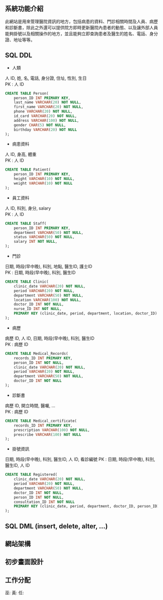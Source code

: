 ## 系統功能介紹
此網站是用來管理醫院資訊的地方，包括病患的資料、門診相關時間及人員、病歷和診斷書，除此之外還可以提供院方即時更新醫院內患者的動態、以及讓外部人員能夠掛號以及相關操作的地方，並且能夠立即查詢患者及醫生的姓名、電話、身分證、地址等等。


## SQL DDL

* 人類

人 ID, 姓, 名, 電話, 身分證, 住址, 性別, 生日  
PK : 人 ID

```sql
CREATE TABLE Person(
    person_ID INT PRIMARY KEY,
    last_name VARCHAR(20) NOT NULL,
    first_name VARCHAR(20) NOT NULL,
    phone VARCHAR(20) NOT NULL,
    id_card VARCHAR(20) NOT NULL,
    address VARCHAR(100) NOT NULL,
    gender CHAR(5) NOT NULL,
    birthday VARCHAR(20) NOT NULL
);
```

* 病患資料

人 ID, 身高, 體重  
PK : 人 ID

```sql
CREATE TABLE Patient(
    person_ID INT PRIMARY KEY,
    height VARCHAR(10) NOT NULL,
    weight VARCHAR(10) NOT NULL
);
```

* 員工資料

人 ID, 科別, 身分, salary  
PK : 人 ID

```sql
CREATE TABLE Staff(
    person_ID INT PRIMARY KEY,
    department VARCHAR(50) NOT NULL,
    status VARCHAR(50) NOT NULL,
    salary INT NOT NULL,
);
```

* 門診

日期, 時段(早中晚), 科別, 地點, 醫生ID, 護士ID  
PK : 日期, 時段(早中晚), 科別, 醫生ID

```sql
CREATE TABLE Clinic(
    clinic_date VARCHAR(20) NOT NULL,
    period VARCHAR(20) NOT NULL,
    department VARCHAR(50) NOT NULL,
    location VARCHAR(100) NOT NULL,
    doctor_ID INT NOT NULL,
    nurse_ID INT NOT NULL,
    PRIMARY KEY (clinic_date, period, department, location, doctor_ID)
);
```

* 病歷

病歷 ID, 人 ID, 日期, 時段(早中晚), 科別, 醫生ID    
PK : 病歷 ID

```sql
CREATE TABLE Medical_Records(
    records_ID INT PRIMARY KEY,
    person_ID INT NOT NULL,
    clinic_date VARCHAR(20) NOT NULL,
    period VARCHAR(20) NOT NULL,
    department VARCHAR(50) NOT NULL,
    doctor_ID INT NOT NULL
);
```

* 診斷書  

病歷 ID, 開立時間, 醫囑, ...  
PK : 病歷 ID

```sql
CREATE TABLE Medical_certificate(
    records_ID INT PRIMARY KEY,
    prescription VARCHAR(100) NOT NULL,
    prescribe VARCHAR(100) NOT NULL
);
```

* 掛號資訊  

日期, 時段(早中晚), 科別, 醫生ID, 人 ID, 看診編號
PK : 日期, 時段(早中晚), 科別, 醫生ID, 人 ID

```sql
CREATE TABLE Registered(
    clinic_date VARCHAR(20) NOT NULL,
    period VARCHAR(20) NOT NULL,
    department VARCHAR(50) NOT NULL,
    doctor_ID INT NOT NULL,
    person_ID INT NOT NULL,
    consultation_ID INT NOT NULL
    PRIMARY KEY (clinic_date, period, department, doctor_ID, person_ID)
);
```

## SQL DML (insert, delete, alter, ...)



## 網站架構



## 初步畫面設計



## 工作分配

巫:
黃:
任:
